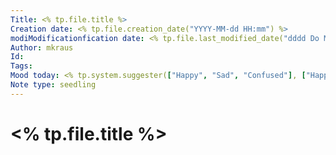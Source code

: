 ```yaml
---
Title: <% tp.file.title %>
Creation date: <% tp.file.creation_date("YYYY-MM-dd HH:mm") %>
modiModificationfication date: <% tp.file.last_modified_date("dddd Do MMMM YYYY HH:mm:ss") %>
Author: mkraus
Id: 
Tags: 
Mood today: <% tp.system.suggester(["Happy", "Sad", "Confused"], ["Happy", "Sad", "Confused"]) %>
Note type: seedling
---
```


# <% tp.file.title %>